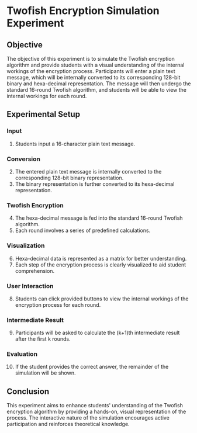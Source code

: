 # Twofish Encryption Simulation Experiment

## Objective
The objective of this experiment is to simulate the Twofish encryption algorithm and provide students with a visual understanding of the internal workings of the encryption process. Participants will enter a plain text message, which will be internally converted to its corresponding 128-bit binary and hexa-decimal representation. The message will then undergo the standard 16-round Twofish algorithm, and students will be able to view the internal workings for each round.

## Experimental Setup

### Input
1. Students input a 16-character plain text message.

### Conversion
2. The entered plain text message is internally converted to the corresponding 128-bit binary representation.
3. The binary representation is further converted to its hexa-decimal representation.

### Twofish Encryption
4. The hexa-decimal message is fed into the standard 16-round Twofish algorithm.
5. Each round involves a series of predefined calculations.

### Visualization
6. Hexa-decimal data is represented as a matrix for better understanding.
7. Each step of the encryption process is clearly visualized to aid student comprehension.

### User Interaction
8. Students can click provided buttons to view the internal workings of the encryption process for each round.

### Intermediate Result
9. Participants will be asked to calculate the (k+1)th intermediate result after the first k rounds.

### Evaluation
10. If the student provides the correct answer, the remainder of the simulation will be shown.

## Conclusion
This experiment aims to enhance students' understanding of the Twofish encryption algorithm by providing a hands-on, visual representation of the process. The interactive nature of the simulation encourages active participation and reinforces theoretical knowledge.
